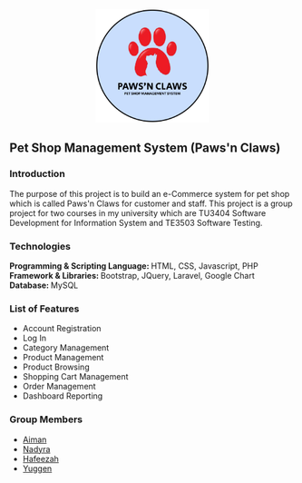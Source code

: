 <p align="center"><a href="#" target="_blank"><img src="logo.png" height="200px" width="200px"></a></p>

## Pet Shop Management System (Paws'n Claws)

### Introduction
The purpose of this project is to build an e-Commerce system for pet shop which is called Paws'n Claws for customer and staff. This project is a group project for two courses in my university which are TU3404 Software Development for Information System and TE3503 Software Testing.

### Technologies
<b>Programming & Scripting Language: </b> HTML, CSS, Javascript, PHP <br>
<b>Framework & Libraries:  </b> Bootstrap, JQuery, Laravel, Google Chart <br>
<b>Database: </b>  MySQL

### List of Features
<ul>
    <li>Account Registration</li>
    <li>Log In</li>
    <li>Category Management</li>
    <li>Product Management</li>
    <li>Product Browsing</li>
    <li>Shopping Cart Management</li>
    <li>Order Management</li>
    <li>Dashboard Reporting</li>
</ul>
        
    
### Group Members

<ul>
    <li><a href="https://github.com/aimanabdollah">Aiman</li>
    <li><a href="https://github.com/nadyranaaaaa">Nadyra</li>
    <li><a href="https://github.com/feezahmh">Hafeezah</li>
    <li><a href="https://github.com/Yuggen17">Yuggen</li>  
</ul>





























